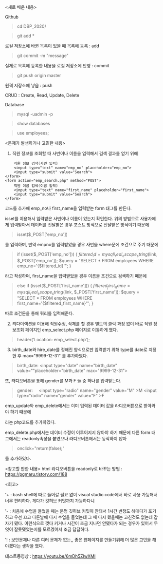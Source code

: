<새로 배운 내용>

Github
> cd DBP_2020/

> git add *

로컬 저장소에 바뀐 목록이 있을 때 목록에 등록 : add
> git commit -m "message"

실제로 목록에 등록한 내용을 로컬 저장소에 반영 : commit
> git push origin master

원격 저장소에 넣음 : push


CRUD : Create, Read, Update, Delete


Database
> mysql -uadmin -p

> show databases

> use employees;


<문제가 발생하거나 고민한 내용>

1) 직원 정보를 조회할 때 사번이나 이름을 입력해서 검색 결과를 얻기 위해 
> <form action="emp_search.php" method="POST">
        직원 정보 검색(사번 입력)
        <input type="text" name="emp_no" placeholder="emp_no">
        <input type="submit" value="Search">
    </form>
    <form action="emp_search.php" method="POST">
        직원 이름 검색(이름 입력)
        <input type="text" name="first_name" placeholder="first_name">
        <input type="submit" value="Search">
    </form>

코드를 추가해 emp_no나 first_name을 입력받는 form 태그를 만든다.

isset를 이용해서 입력받은 사번이나 이름이 있는지 확인한다. 위의 방법으로 사용자에게 입력받아서 데이터를 전달받은 경우 포스트 방식으로 전달받은 방식이기 때문에
> isset($_POST['emp_no'])

를 입력하며, 만약 empno를 입력받았을 경우 사번을 where문에 조건으로 주기 때문에 
> if (isset($_POST['emp_no'])) {
        $filtered_id = mysqli_real_escape_string($link, $_POST['emp_no']);
        $query = "SELECT * FROM employees WHERE emp_no='{$filtered_id}'";
    }
    
라고 작성하며, first_name을 입력받았을 경우 이름을 조건으로 검색하기 때문에
> else if (isset($_POST['first_name'])) {
        $filtered_first_name = mysqli_real_escape_string($link, $_POST['first_name']);
        $query = "SELECT * FROM employees WHERE first_name='{$filtered_first_name}'";
    }
    
따로 조건문을 통해 쿼리를 입력해준다.

2) 리다이랙션을 이용해 직원수정, 삭제를 할 경우 별도의 클릭 과정 없이 바로 직원 정보조회 페이지인 emp_select.php 페이지로 이동하게 했다.
> header('Location: emp_select.php');

3) birth_date와 hire_date를 정해진 양식으로만 입력받기 위해 type를 date로 지정한 후 max="9999-12-31" 를 추가하였다.
> <label>birth_date:</label>
        <input type="date" name="birth_date" value="<?=$row['birth_date']?>"placeholder="birth_date" max="9999-12-31"><br>

또, 라디오버튼을 통해 gender를 M과 F 둘 중 하나를 입력받는다.
> <label>gender: &nbsp; &nbsp;
        <input type="radio" name="gender" value="M" <?php if ($row['gender'] != "F") echo "checked"; ?>>M
        <input type="radio" name="gender" value="F" <?php if ($row['gender'] == "F") echo "checked"; ?>>F
        </label><br>

emp_update와 emp_delete에서는 이미 입력된 데이터 값을 라디오버튼으로 받아와야 하기 때문에
> <?php if ($row['gender'] != "F") echo "checked"; ?> 

라는 php코드를 추가하였다.

emp_delete.php에서는 데이터 수정이 이루어지지 않아야 하기 때문에 다른 form 태그에서는 readonly속성을 붙였으나 라디오버튼에서는 동작하지 않아
> onclick="return(false);"

를 추가하였다.

<참고할 만한 내용>
html 라디오버튼을 readonly로 바꾸는 방법 : https://pgmaru.tistory.com/188 

<회고>

'+ : bash shell에 따로 들어갈 필요 없이 visual studio code에서 바로 사용 가능해서 너무 편리하다. 게다가 깃허브 커밋까지 가능하다니

'- : 처음에 수업을 들었을 때는 분명 깃허브 커밋이 안돼서 1시간 반정도 헤매다가 포기하고 우선 끄고 다른날에 다시 수업을 들었는데 그 때 다시 했을때는 고친것도 없는데 갑자기 됐다. 이런식으로 껏다 키거나 시간이 조금 지나면 안됐다가 되는 경우가 있어서 무엇이 잘못됐었는지를 모르겠어서 조금 답답하다.

'! : 보안문제나 다른 여러 문제가 없는,, 좋은 웹페이지를 만들기위해 더 많은 고민을 해야겠다는 생각을 했다.

테스트동영상 : https://youtu.be/6mDh5ZIwXMI
